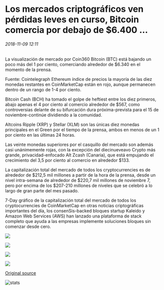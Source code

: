 # Los mercados criptográficos ven pérdidas leves en curso, Bitcoin comercia por debajo de $6.400 ...

###### 2018-11-09 12:11

La visualización de mercado por Coin360 Bitcoin (BTC) está bajando un poco más del 1 por ciento, comerciando alrededor de $6.340 en el momento de la prensa.

Fuente: Cointelegraph Ethereum índice de precios la mayoría de las diez monedas restantes en CoinMarketCap están en rojo, aunque permanecen dentro de un rango de 1-4 por ciento.

Bitcoin Cash (BCH) ha tomado el golpe de heftiest entre los diez primeros, abajo apenas el 4 por ciento al comercio alrededor de $567, como controversias delante de su bifurcación dura próxima-prevista para el 15 de noviembre-continúe dividiendo a la comunidad.

Altcoins Ripple (XRP) y Stellar (XLM) son las únicas diez monedas principales en el Green por el tiempo de la prensa, ambos en menos de un 1 por ciento en las últimas 24 horas.

Las veinte monedas superiores por el casquillo del mercado son además casi unánimemente rojas, con la excepción del diecinueveavo Crypto más grande, privacidad-enfocado Alt Zcash (Canaria), que está empujando el crecimiento del 3,5 por ciento al comercio en alrededor $133.

La capitalización total del mercado de todos los cryptocurrencies es de alrededor de $212,5 mil millones a partir de la hora de la prensa, desde un nivel intra-semana de alrededor de $220,7 mil millones de noviembre 7, pero por encima de los $207-210 millones de niveles que se celebró a lo largo de gran parte del mes pasado.

7-Day gráfico de la capitalización total del mercado de todos los cryptocurrencies de CoinMarketCap en otras noticias criptográficas importantes del día, los consenSis-backed bloques startup Kaleido y Amazon Web Services (AWS) han lanzado una plataforma de stack completo que ayuda a las empresas implemente soluciones bloques sin comenzar desde cero.

![](https://s3.cointelegraph.com/storage/uploads/view/a9999d553d92efb7f256f0f63c751032.png)

![](https://s3.cointelegraph.com/storage/uploads/view/229185d5716473cea2b26a46d9541b64.png)

![](https://s3.cointelegraph.com/storage/uploads/view/5b30d19ded874676a859d2a8fb930027.png)

![](https://s3.cointelegraph.com/storage/uploads/view/20b3f8b2211c6e0410b27aedd59c8107.png)

[Original source](https://cointelegraph.com/news/crypto-markets-see-ongoing-mild-losses-bitcoin-trades-below-6-400)

![stats](https://c.statcounter.com/11760860/0/a89fa40b/1/ "stats")